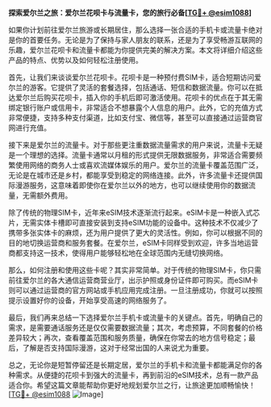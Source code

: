 **探索爱尔兰之旅：爱尔兰花呗卡与流量卡，您的旅行必备[[TG💪+ @esim1088](https://t.me/s/esim1088)]**

如果你计划前往爱尔兰旅游或长期居住，那么选择一张合适的手机卡或流量卡绝对是你的首要任务。无论是为了保持与家人朋友的联系，还是为了享受畅游互联网的乐趣，爱尔兰花呗卡和流量卡都能为你提供完美的解决方案。本文将详细介绍这些产品的特点、优势以及如何轻松注册使用。

首先，让我们来谈谈爱尔兰花呗卡。花呗卡是一种预付费SIM卡，适合短期访问爱尔兰的游客。它提供了灵活的套餐选择，包括通话、短信和数据流量。你可以在抵达爱尔兰后购买花呗卡，插入你的手机后即可激活使用。花呗卡的优点在于其无需绑定银行账户或信用卡，非常适合不想暴露个人信息的用户。此外，它的充值方式非常便捷，支持多种支付渠道，比如支付宝、微信等，甚至可以直接通过运营商官网进行充值。

接下来是爱尔兰的流量卡。对于那些更注重数据流量需求的用户来说，流量卡无疑是一个理想的选择。流量卡通常以月租的形式提供无限数据服务，非常适合需要频繁使用网络的商务人士或喜欢流媒体娱乐的用户。爱尔兰的流量卡覆盖范围广泛，无论是在城市还是乡村，都能享受到稳定的网络连接。此外，许多流量卡还提供国际漫游服务，这意味着即使你在爱尔兰以外的地方，也可以继续使用你的数据流量，无需额外费用。

除了传统的物理SIM卡，近年来eSIM技术逐渐流行起来。eSIM卡是一种嵌入式芯片，无需实体卡槽即可直接安装到支持eSIM功能的设备中。这种技术不仅减少了携带多张实体卡的麻烦，还为用户提供了更大的灵活性。例如，你可以根据不同的目的地切换运营商和服务套餐。在爱尔兰，eSIM卡同样受到欢迎，许多当地运营商都支持这一技术，使得用户能够轻松地在全球范围内无缝切换网络。

那么，如何注册和使用这些卡呢？其实非常简单。对于传统的物理SIM卡，你只需前往爱尔兰的各大通信运营商营业厅，出示护照或身份证件即可购买。而eSIM卡则可以通过运营商的官方网站或手机应用完成注册。一旦注册成功，你就可以按照提示设置好你的设备，开始享受高速的网络服务了。

最后，我们再来总结一下选择爱尔兰手机卡或流量卡的关键点。首先，明确自己的需求，是需要通话服务还是仅仅需要数据流量；其次，考虑预算，不同套餐的价格差异较大；再次，查看覆盖范围和服务质量，确保在你常去的地方信号稳定；最后，了解是否支持国际漫游，这对于经常出国的人来说尤为重要。

总之，无论你是短暂停留还是长期定居，爱尔兰的手机卡和流量卡都能满足你的各种需求。从便捷的花呗卡到强大的流量卡，再到前沿的eSIM技术，总有一款产品适合你。希望这篇文章能帮助你更好地规划爱尔兰之行，让旅途更加顺畅愉快！[[TG💪+ @esim1088](https://t.me/s/esim1088) ![Image](https://i.postimg.cc/4NQfJmqS/Snipaste-2025-05-13-00-14-12.png)]
